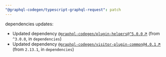 ```yaml
---
"@graphql-codegen/typescript-graphql-request": patch
---
```

dependencies updates:
  - Updated dependency [`@graphql-codegen/plugin-helpers@^5.0.0` ↗︎](https://www.npmjs.com/package/@graphql-codegen/plugin-helpers/v/5.0.0) (from `^3.0.0`, in `dependencies`)
  - Updated dependency [`@graphql-codegen/visitor-plugin-common@4.0.1` ↗︎](https://www.npmjs.com/package/@graphql-codegen/visitor-plugin-common/v/4.0.1) (from `2.13.1`, in `dependencies`)
